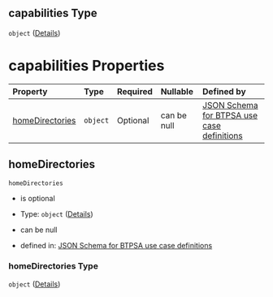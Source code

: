 ## capabilities Type

`object` ([Details](btpsa-usecase-properties-services-items-allof-1-then-allof-37-then-allof-6-then-properties-parameters-properties-data-properties-filecontainer-properties-capabilities.md))

# capabilities Properties

| Property                            | Type     | Required | Nullable    | Defined by                                                                                                                                                                                                                                                                                                                                                                                                                                          |
| :---------------------------------- | :------- | :------- | :---------- | :-------------------------------------------------------------------------------------------------------------------------------------------------------------------------------------------------------------------------------------------------------------------------------------------------------------------------------------------------------------------------------------------------------------------------------------------------- |
| [homeDirectories](#homedirectories) | `object` | Optional | can be null | [JSON Schema for BTPSA use case definitions](btpsa-usecase-properties-services-items-allof-1-then-allof-37-then-allof-6-then-properties-parameters-properties-data-properties-filecontainer-properties-capabilities-properties-homedirectories.md "undefined#/properties/services/items/allOf/1/then/allOf/37/then/allOf/6/then/properties/parameters/properties/data/properties/fileContainer/properties/capabilities/properties/homeDirectories") |

## homeDirectories



`homeDirectories`

*   is optional

*   Type: `object` ([Details](btpsa-usecase-properties-services-items-allof-1-then-allof-37-then-allof-6-then-properties-parameters-properties-data-properties-filecontainer-properties-capabilities-properties-homedirectories.md))

*   can be null

*   defined in: [JSON Schema for BTPSA use case definitions](btpsa-usecase-properties-services-items-allof-1-then-allof-37-then-allof-6-then-properties-parameters-properties-data-properties-filecontainer-properties-capabilities-properties-homedirectories.md "undefined#/properties/services/items/allOf/1/then/allOf/37/then/allOf/6/then/properties/parameters/properties/data/properties/fileContainer/properties/capabilities/properties/homeDirectories")

### homeDirectories Type

`object` ([Details](btpsa-usecase-properties-services-items-allof-1-then-allof-37-then-allof-6-then-properties-parameters-properties-data-properties-filecontainer-properties-capabilities-properties-homedirectories.md))
